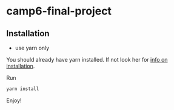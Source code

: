 # camp6-final-project

## Installation

- use yarn only <br>

You should already have yarn installed. If not look her for [info on installation](https://classic.yarnpkg.com/lang/en/docs/install/).


Run  
```bash
yarn install
```

Enjoy!


